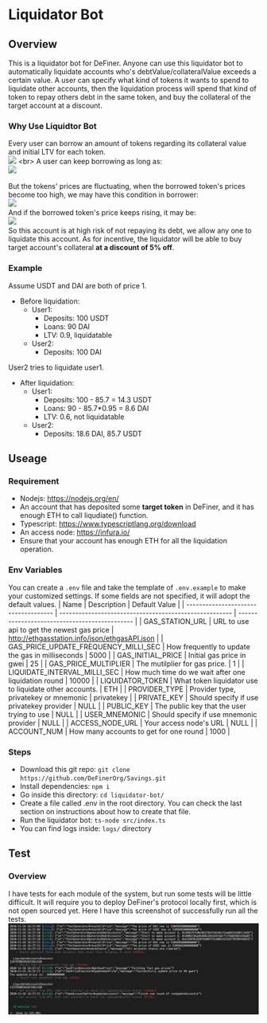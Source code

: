 # Liquidator Bot
## Overview
This is a liquidator bot for DeFiner. Anyone can use this liquidator bot to automatically liquidate accounts who's debtValue/collateralValue exceeds a certain value. A user can specify what kind of tokens it wants to spend to liquidate other accounts, then the liquidation process will spend that kind of token to repay others debt in the same token, and buy the collateral of the target account at a discount.
### Why Use Liquidtor Bot
Every user can borrow an amount of tokens regarding its collateral value and initial LTV for each token.
<br>
![](http://latex.codecogs.com/gif.latex?BorrowPower=\\sum_{i=0}^{n}(DepositValue_i*InitialLTV_i))
<br>
A user can keep borrowing as long as:
<br>
![](http://latex.codecogs.com/gif.latex?BorrowPower\\geq\\sum_{i=0}^{n}BorrowValue_i)
<br>

But the tokens' prices are fluctuating, when the borrowed token's prices become too high, we may have this condition in borrower:
<br>
![](http://latex.codecogs.com/gif.latex?{BorrowPower}\\lt\\sum_{i=0}^{n}{BorrowValue_i})
<br>
And if the borrowed token's price keeps rising, it may be:
<br>
![](http://latex.codecogs.com/gif.latex?\\frac{\\sum_{i=0}^{n}BorrowValue_i}{\\sum_{i=0}^{n}DepositValue_i}\\geq{LiquidationThreshold})
<br>
So this account is at high risk of not repaying its debt, we allow any one to liquidate this account. As for incentive, the liquidator will be able to buy target account's collateral **at a discount of 5% off**.
### Example
Assume USDT and DAI are both of price 1.
- Before liquidation:
  - User1:
    - Deposits: 100 USDT
    - Loans: 90 DAI
    - LTV: 0.9, liquidatable
  - User2:
    - Deposits: 100 DAI
  
User2 tries to liquidate user1.
- After liquidation:
  - User1:
    - Deposits: 100 - 85.7 = 14.3 USDT
    - Loans: 90 - 85.7*0.95 = 8.6 DAI
    - LTV: 0.6, not liquidatable
  - User2:
    - Deposits: 18.6 DAI, 85.7 USDT

## Useage
### Requirement
- Nodejs: https://nodejs.org/en/
- An account that has deposited some **target token** in DeFiner, and it has enough ETH to call liqudiate() function.
- Typescript: https://www.typescriptlang.org/download
- An access node: https://infura.io/
- Ensure that your account has enough ETH for all the liquidation operation.

### Env Variables
You can create a `.env` file and take the template of `.env.example` to make your customized settings. If some fields are not specified, it will adopt the default values.
| Name                                 | Description                                            | Default Value                                 |
| ------------------------------------ | ------------------------------------------------------ | --------------------------------------------- |
| GAS_STATION_URL                      | URL to use api to get the newest gas price             | http://ethgasstation.info/json/ethgasAPI.json |
| GAS_PRICE_UPDATE_FREQUENCY_MILLI_SEC | How frequently to update the gas in milliseconds       | 5000                                          |
| GAS_INITIAL_PRICE                    | Initial gas price in gwei                              | 25                                            |
| GAS_PRICE_MULTIPLIER                 | The mutilplier for gas price.                          | 1                                             |
| LIQUIDATE_INTERVAL_MILLI_SEC         | How much time do we wait after one liquidation round   | 10000                                         |
| LIQUIDATOR_TOKEN                     | What token liquidator use to liquidate other accounts. | ETH                                           |
| PROVIDER_TYPE                        | Provider type, privatekey or mnemonic                  | privatekey                                    |
| PRIVATE_KEY                          | Should specify if use privatekey provider              | NULL                                          |
| PUBLIC_KEY                           | The public key that the user trying to use             | NULL                                          |
| USER_MNEMONIC                        | Should specify if use mnemonic provider                | NULL                                          |
| ACCESS_NODE_URL                      | Your access node's URL                                 | NULL                                          |
| ACCOUNT_NUM                          | How many accounts to get for one round                 | 1000                                          |

### Steps
- Download this git repo: `git clone https://github.com/DeFinerOrg/Savings.git`
- Install dependencies: `npm i`
- Go inside this directory: `cd liquidator-bot/`
- Create a file called .env in the root directory. You can check the last section on instructions about how to create that file.
- Run the liquidator bot: `ts-node src/index.ts`
- You can find logs inside: `logs/` directory

## Test
### Overview
I have tests for each module of the system, but run some tests will be little difficult. It will require you to deploy DeFiner's protocol locally first, which is not open sourced yet. Here I have this screenshot of successfully run all the tests.
![](./imgs/test.png)